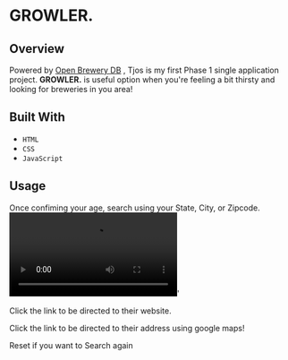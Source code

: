 # GROWLER.

## Overview
Powered by [Open Brewery DB](https://www.openbrewerydb.org/) , Tjos is my first Phase 1 single application project. **GROWLER.** is useful option when you're feeling a bit thirsty and looking for breweries in you area!

## Built With
- `HTML`
- `CSS`
- `JavaScript`

## Usage
Once confiming your age, search using your State, City, or Zipcode.
![Alt Text for video](https://github.com/lorena171991/Phase-1-Project-Growler/master/assets/97490820/0fd02ad9-4770-43a0-b02e-17461841907f.mp4)'

Click the link to be directed to their website.

Click the link to be directed to their address using google maps!

Reset if you want to Search again